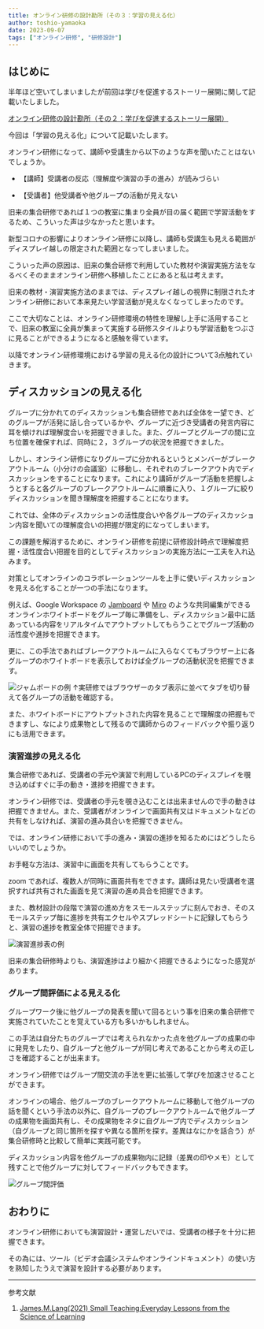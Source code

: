 ```yaml
---
title: オンライン研修の設計勘所（その３：学習の見える化）
author: toshio-yamaoka
date: 2023-09-07
tags: ["オンライン研修", "研修設計"]
---
```


## はじめに

半年ほど空いてしまいましたが前回は学びを促進するストーリー展開に関して記載いたしました。

[オンライン研修の設計勘所（その２：学びを促進するストーリー展開）](https://developer.mamezou-tech.com/blogs/2022/12/21/instructional_d-003/)

今回は「学習の見える化」について記載いたします。

オンライン研修になって、講師や受講生から以下のような声を聞いたことはないでしょうか。

- 【講師】受講者の反応（理解度や演習の手の進み）が読みづらい

- 【受講者】他受講者や他グループの活動が見えない

旧来の集合研修であれば１つの教室に集まり全員が目の届く範囲で学習活動をするため、こういった声は少なかったと思います。

新型コロナの影響によりオンライン研修に以降し、講師も受講生も見える範囲がディスプレイ越しの限定された範囲となってしまいました。

こういった声の原因は、旧来の集合研修で利用していた教材や演習実施方法をなるべくそのままオンライン研修へ移植したことにあると私は考えます。

旧来の教材・演習実施方法のままでは、ディスプレイ越しの視界に制限されたオンライン研修において本来見たい学習活動が見えなくなってしまったのです。


ここで大切なことは、オンライン研修環境の特性を理解し上手に活用することで、旧来の教室に全員が集まって実施する研修スタイルよりも学習活動をつぶさに見ることができるようになると感触を得ています。


以降でオンライン研修環境における学習の見える化の設計について3点触れていきます。

## ディスカッションの見える化

グループに分かれてのディスカッションも集合研修であれば全体を一望でき、どのグループが活発に話し合っているかや、グループに近づき受講者の発言内容に耳を傾ければ理解度合いを把握できました。また、グループとグループの間に立ち位置を確保すれば、同時に２，３グループの状況を把握できました。

しかし、オンライン研修になりグループに分かれるというとメンバーがブレークアウトルーム（小分けの会議室）に移動し、それぞれのブレークアウト内でディスカッションをすることになります。これにより講師がグループ活動を把握しようとすると各グループのブレークアウトルームに順番に入り、１グループに絞りディスカッションを聞き理解度を把握することになります。

これでは、全体のディスカッションの活性度合いや各グループのディスカッション内容を聞いての理解度合いの把握が限定的になってしまいます。

この課題を解消するために、オンライン研修を前提に研修設計時点で理解度把握・活性度合い把握を目的としてディスカッションの実施方法に一工夫を入れ込みます。

対策としてオンラインのコラボレーションツールを上手に使いディスカッションを見える化することが一つの手法になります。

例えば、Google Workspace の [Jamboard](https://ja.wikipedia.org/wiki/Jamboard) や [Miro](https://miro.com/ja/) のような共同編集ができるオンラインホワイトボードをグループ毎に準備をし、ディスカッション最中に話あっている内容をリアルタイムでアウトプットしてもらうことでグループ活動の活性度や進捗を把握できます。

更に、この手法であればブレークアウトルームに入らなくてもブラウザー上に各グループのホワイトボードを表示しておけば全グループの活動状況を把握できます。

![ジャムボードの例](https://i.gyazo.com/ef0cc28589108315213d85611a3da26b.png)
↑実研修ではブラウザーのタブ表示に並べてタブを切り替えて各グループの活動を確認する。

また、ホワイトボードにアウトプットされた内容を見ることで理解度の把握もできますし、なにより成果物として残るので講師からのフィードバックや振り返りにも活用できます。


### 演習進捗の見える化

集合研修であれば、受講者の手元や演習で利用しているPCのディスプレイを覗き込めばすぐに手の動き・進捗を把握できます。

オンライン研修では、受講者の手元を覗き込むことは出来ませんので手の動きは把握できません。また、受講者がオンラインで画面共有又はドキュメントなどの共有をしなければ、演習の進み具合いを把握できません。

では、オンライン研修において手の進み・演習の進捗を知るためにはどうしたらいいのでしょうか。

お手軽な方法は、演習中に画面を共有してもらうことです。

zoom であれば、複数人が同時に画面共有をできます。講師は見たい受講者を選択すれば共有された画面を見て演習の進め具合を把握できます。

また、教材設計の段階で演習の進め方をスモールステップに刻んでおき、そのスモールステップ毎に進捗を共有エクセルやスプレッドシートに記録してもらうと、演習の進捗を教室全体で把握できます。

![演習進捗表の例](https://i.gyazo.com/3a98dddb04a3ac5032d07169c30a5110.png)

旧来の集合研修時よりも、演習進捗はより細かく把握できるようになった感覚があります。


### グループ間評価による見える化

グループワーク後に他グループの発表を聞いて回るという事を旧来の集合研修で実施されていたことを覚えている方も多いかもしれません。

この手法は自分たちのグループでは考えられなかった点を他グループの成果の中に発見をしたり、自グループと他グループが同じ考えであることから考えの正しさを確認することが出来ます。

オンライン研修ではグループ間交流の手法を更に拡張して学びを加速させることができます。

オンラインの場合、他グループのブレークアウトルームに移動して他グループの話を聞くという手法の以外に、自グループのブレークアウトルームで他グループの成果物を画面共有し、その成果物をネタに自グループ内でディスカッション（自グループと同じ箇所を探すや異なる箇所を探す。差異はなにかを話合う）が集合研修時と比較して簡単に実践可能です。

ディスカッション内容を他グループの成果物内に記録（差異の印やメモ）として残すことで他グループに対してフィードバックもできます。

![グループ間評価](https://i.gyazo.com/3a823ff1786484ccc9c44f55adc1861c.png)


## おわりに

オンライン研修においても演習設計・運営しだいでは、受講者の様子を十分に把握できます。

その為には、ツール（ビデオ会議システムやオンラインドキュメント）の使い方を熟知したうえで演習を設計する必要があります。

***
参考文献
1) [James.M.Lang(2021) Small Teaching:Everyday Lessons from the Science of Learning](https://www.wiley.com/en-no/Small+Teaching:+Everyday+Lessons+from+the+Science+of+Learning,+2nd+Edition-p-9781119755548)

